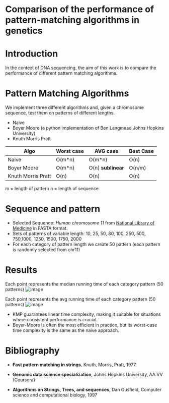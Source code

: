 # Comparison of the performance of pattern-matching algorithms in genetics

# Introduction
In the context of DNA sequencing, the aim of this work is to compare the performance of different pattern matching algorithms.

# Pattern Matching Algorithms
We implement three different algorithms and, given a chromosome sequence, test them on patterns of different lengths. 
- Naive 
- Boyer Moore (a python implementation of Ben Langmead,Johns Hopkins University)
- Knuth Morris Pratt
  
|Algo| Worst case | AVG case | Best Case |
|-|-|-|-|
| Naive| O(m*n)| O(m*n)| O(n) |
| Boyer Moore| O(m*n) | O(n) **sublinear** | O(n/m)|
| Knuth Morris Pratt| O(n) | O(n)| O(n)|



m = length of pattern
n = length of sequence
# Sequence and pattern
- Selected Sequence: *Human chromosome 11* from [National Library of Medicine](https://www.ncbi.nlm.nih.gov/guide/genes-expression/) in FASTA format.
- Sets of patterns of variable length: 10, 25, 50, 80, 100, 250, 500, 750,1000, 1250, 1500, 1750, 2000
- For each category of pattern length we create 50 pattern (each pattern is randomly selected from chr11)
 
# Results
Each point represents the median running time of each category pattern (50 patterns) 
![image](https://github.com/user-attachments/assets/d2c29803-0b9b-4428-a9e6-6184e736a788)


Each point represents the avg running time of each category pattern (50 patterns) 
![image](https://github.com/user-attachments/assets/25fb8c50-3b1b-4505-b23c-8284e18b3a0e)

- KMP guarantees linear time complexity, making it suitable for situations where consistent performance is crucial.
- Boyer-Moore is often the most efficient in practice, but its worst-case time complexity is the same as the naive approach.

# Bibliography

- **Fast pattern matching in strings**, Knuth, Morris, Pratt, 1977.

- **Genomic data science specialization**, Johns Hopkins University, AA VV (Coursera)

- **Algorithms on Strings, Trees, and sequences**, Dan Gusfield, Computer science and computational biology, 1997




